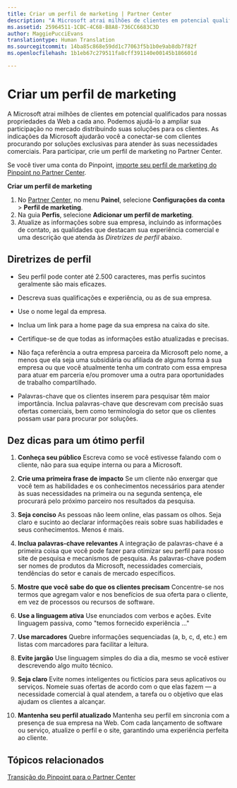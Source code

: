 ```yaml
---
title: Criar um perfil de marketing | Partner Center
description: "A Microsoft atrai milhões de clientes em potencial qualificados para nossas propriedades da Web a cada ano."
ms.assetid: 25964511-1CBC-4C68-B8A8-736CC6683C3D
author: MaggiePucciEvans
translationtype: Human Translation
ms.sourcegitcommit: 14ba85c868e59dd1c77063f5b1b0e9ab8db7f82f
ms.openlocfilehash: 1b1eb67c279511fa8cff391140e00145b186601d

---
```


# Criar um perfil de marketing


A Microsoft atrai milhões de clientes em potencial qualificados para nossas propriedades da Web a cada ano. Podemos ajudá-lo a ampliar sua participação no mercado distribuindo suas soluções para os clientes. As indicações da Microsoft ajudarão você a conectar-se com clientes procurando por soluções exclusivas para atender às suas necessidades comerciais. Para participar, crie um perfil de marketing no Partner Center.

Se você tiver uma conta do Pinpoint, [importe seu perfil de marketing do Pinpoint no Partner Center](importing-pinpoint-profiles-into-partner-center.md).

**Criar um perfil de marketing**

1.  No [Partner Center](http://go.microsoft.com/fwlink/p/?LinkId=808956), no menu **Painel**, selecione **Configurações da conta** &gt; **Perfil de marketing**.
2.  Na guia **Perfis**, selecione **Adicionar um perfil de marketing**.
3.  Atualize as informações sobre sua empresa, incluindo as informações de contato, as qualidades que destacam sua experiência comercial e uma descrição que atenda às *Diretrizes de perfil* abaixo.

## Diretrizes de perfil


-   Seu perfil pode conter até 2.500 caracteres, mas perfis sucintos geralmente são mais eficazes.

-   Descreva suas qualificações e experiência, ou as de sua empresa.

-   Use o nome legal da empresa.

-   Inclua um link para a home page da sua empresa na caixa do site.

-   Certifique-se de que todas as informações estão atualizadas e precisas.

-   Não faça referência a outra empresa parceira da Microsoft pelo nome, a menos que ela seja uma subsidiária ou afiliada de alguma forma à sua empresa ou que você atualmente tenha um contrato com essa empresa para atuar em parceria e/ou promover uma a outra para oportunidades de trabalho compartilhado.

-   Palavras-chave que os clientes inserem para pesquisar têm maior importância. Inclua palavras-chave que descrevam com precisão suas ofertas comerciais, bem como terminologia do setor que os clientes possam usar para procurar por soluções.

## Dez dicas para um ótimo perfil


1.  **Conheça seu público** Escreva como se você estivesse falando com o cliente, não para sua equipe interna ou para a Microsoft.

2.  **Crie uma primeira frase de impacto** Se um cliente não enxergar que você tem as habilidades e os conhecimentos necessários para atender às suas necessidades na primeira ou na segunda sentença, ele procurará pelo próximo parceiro nos resultados da pesquisa.

3.  **Seja conciso** As pessoas não leem online, elas passam os olhos. Seja claro e sucinto ao declarar informações reais sobre suas habilidades e seus conhecimentos. Menos é mais.

4.  **Inclua palavras-chave relevantes** A integração de palavras-chave é a primeira coisa que você pode fazer para otimizar seu perfil para nosso site de pesquisa e mecanismos de pesquisa. As palavras-chave podem ser nomes de produtos da Microsoft, necessidades comerciais, tendências do setor e canais de mercado específicos.

5.  **Mostre que você sabe do que os clientes precisam** Concentre-se nos termos que agregam valor e nos benefícios de sua oferta para o cliente, em vez de processos ou recursos de software.

6.  **Use a linguagem ativa** Use enunciados com verbos e ações. Evite linguagem passiva, como "temos fornecido experiência …"

7.  **Use marcadores** Quebre informações sequenciadas (a, b, c, d, etc.) em listas com marcadores para facilitar a leitura.

8.  **Evite jargão** Use linguagem simples do dia a dia, mesmo se você estiver descrevendo algo muito técnico.

9.  **Seja claro** Evite nomes inteligentes ou fictícios para seus aplicativos ou serviços. Nomeie suas ofertas de acordo com o que elas fazem — a necessidade comercial à qual atendem, a tarefa ou o objetivo que elas ajudam os clientes a alcançar.

10. **Mantenha seu perfil atualizado** Mantenha seu perfil em sincronia com a presença de sua empresa na Web. Com cada lançamento de software ou serviço, atualize o perfil e o site, garantindo uma experiência perfeita ao cliente.

## Tópicos relacionados


[Transição do Pinpoint para o Partner Center](importing-pinpoint-profiles-into-partner-center.md)

 

 






<!--HONumber=Nov16_HO4-->


